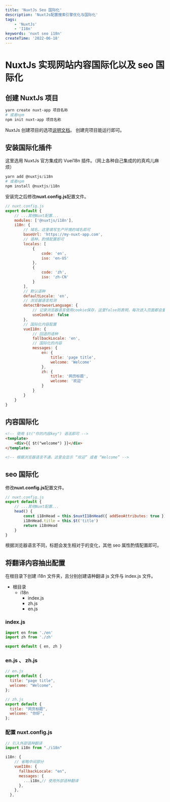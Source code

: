 ```yaml
---
title: 'NuxtJs Seo 国际化'
description: 'NuxtJs配置搜索引擎优化与国际化'
tags:
    - 'NuxtJs'
    - 'I18n'
keywords: 'nuxt seo i18n'
createTime: '2022-06-18'
---
```


# NuxtJs 实现网站内容国际化以及 seo 国际化

## 创建 NuxtJs 项目

```powershell
yarn create nuxt-app 项目名称
# 或者npm
npm init nuxt-app 项目名称
```

NuxtJs 创建项目的选项[说明文档](https://github.com/nuxt/create-nuxt-app/blob/master/README.md)。
创建完项目能运行即可。

## 安装国际化插件

这里选用 NuxtJs 官方集成的 Vuei18n 插件。（网上各种自己集成的的真鸡儿麻烦）

```powershell
yarn add @nuxtjs/i18n
# 或者npm
npm install @nuxtjs/i18n
```

安装完之后修改**nuxt.config.js**配置文件。

```javascript
// nuxt.config.js
export default {
    // ...其他Nuxt配置...
    modules: ['@nuxtjs/i18n'],
    i18n: {
        // 域名，这里填写生产环境的域名即可
        baseUrl: 'https://my-nuxt-app.com',
        // 语种，酌情配置即可
        locales: [
            {
                code: 'en',
                iso: 'en-US'
            },
            {
                code: 'zh',
                iso: 'zh-CN'
            }
        ],
        // 默认语种
        defaultLocale: 'en',
        // 浏览器语言检测
        detectBrowserLanguage: {
            // 记录浏览器语言使用cookie保存，这里false则表明，每次进入页面都会重新获取浏览器语言
            useCookie: false
        },
        // 国际化内容配置
        vueI18n: {
            // 回退的语种
            fallbackLocale: 'en',
            // 国际化的内容
            messages: {
                en: {
                    title: 'page title',
                    welcome: 'Welcome'
                },
                zh: {
                    title: '网页标题',
                    welcome: '欢迎'
                }
            }
        }
    }
}
```

## 内容国际化

```html
<!-- 使用 $t("你的内容key") 语法即可 -->
<template>
    <div>{{ $t("welcome") }}</div>
</template>

<!-- 根据浏览器语言不通，这里会显示 “欢迎” 或者 “Welcome” -->
```

## seo 国际化

修改**nuxt.config.js**配置文件。

```javascript
// nuxt.config.js
export default {
    // ...其他Nuxt配置...
    head() {
        const i18nHead = this.$nuxtI18nHead({ addSeoAttributes: true })
        i18nHead.title = this.$t('title')
        return i18nHead
    }
}
```

根据浏览器语言不同，标题会发生相对于的变化，其他 seo 属性酌情配置即可。

## 将翻译内容抽出配置

在根目录下创建 i18n 文件夹，且分别创建语种翻译 js 文件与 index.js 文件。

-   根目录
    -   i18n
        -   index.js
        -   zh.js
        -   en.js

### index.js

```javascript
import en from './en'
import zh from './zh'

export default { en, zh }
```

### en.js 、 zh.js

```javascript
// en.js
export default {
  title: "page title",
  welcome: "Welcome",
};

// zh.js
export default {
  title: "网页标题",
  welcome: "你好",
};
```

### 配置 nuxt.config.js

```javascript
// 引入外部语种翻译
import i18n from "./i18n"

i18n: {
    // 省略中间部分
    vueI18n: {
      fallbackLocale: "en",
      messages: {
        ...i18n,// 使用外部语种翻译
      },
    },
  },

```
